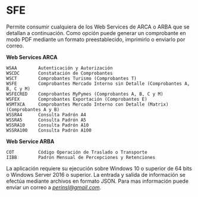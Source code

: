 ﻿# SFE #

Permite consumir cualquiera de los Web Services de ARCA o ARBA que se detallan a continuación.
Como opción puede generar un comprobante en modo PDF mediante un formato preestablecido, imprimirlo o enviarlo por correo.

**Web Services ARCA**

    WSAA        Autenticación y Autorización
    WSCDC       Constatación de Comprobantes
    WSCT        Comprobantes Turismo (Comprobantes T)
    WSFE        Comprobantes Mercado Interno sin Detalle (Comprobantes A, B, C y M)
    WSFECRED    Comprobantes MyPymes (Comprobantes A, B, C y M)
    WSFEX       Comprobantes Exportación (Comprobantes E)
    WSMTXCA     Comprobantes Mercado Interno con Detalle (Matrix) (Comprobantes A y B)
    WSSRA4      Consulta Padrón A4
    WSSRA5      Consulta Padrón A5
    WSSRA10     Consulta Padrón A10
    WSSRA100    Consulta Padrón A100

**Web Service ARBA**

    COT         Código Operación de Traslado o Transporte
    IIBB        Padrón Mensual de Percepciones y Retenciones

La aplicación requiere su ejecución sobre Windows 10 o superior de 64 bits o Windows Server 2016 o superior.
La entrada y salida de información se efectúa mediante archivos en formato JSON.
Para mas información puede enviar un correo a *perinsl@gmail.com*.